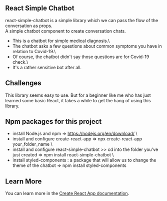 ## React Simple Chatbot

react-simple-chatbot is a simple library which we can pass the flow of the conversation as props.\
A simple chatbot component to create conversation chats.

- This is a chatbot for simple medical diagnosis.\
- The chatbot asks a few questions about common symptoms you have in relation to Covid-19.\
- Of course, the chatbot didn't say those questions are for Covid-19 check.\
- It's a rather sensitive bot after all.

## Challenges

This library seems easy to use. But for a beginner like me who has just learned some basic React, it takes a while to get the hang of using this library.

## Npm packages for this project

- install Node.js and npm => https://nodejs.org/en/download/ \
- install and configure create-react-app => npx create-react-app your_folder_name \
- install and configure react-simple-chatbot >> cd into the folder you've just created => npm install react-simple-chatbot \
- install styled-components : a package that will allow us to change the theme of the chatbot => npm install styled-components 

## Learn More

You can learn more in the [Create React App documentation](https://facebook.github.io/create-react-app/docs/getting-started).
